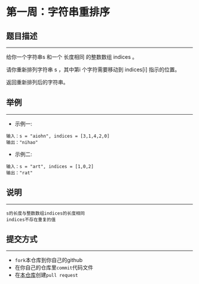 # 第一周：字符串重排序

## 题目描述
---

给你一个字符串s 和一个 长度相同 的整数数组 indices 。

请你重新排列字符串 s ，其中第i 个字符需要移动到 indices[i] 指示的位置。

返回重新排列后的字符串。

## 举例
---
+ 示例一:
```text
输入：s = "aiohn", indices = [3,1,4,2,0]
输出："nihao"
```

+ 示例二:
```text
输入：s = "art", indices = [1,0,2]  
输出："rat"
```

## 说明
---
```text
s的长度与整数数组indices的长度相同
indices不存在重复的值
```
## 提交方式

---

- `fork`本仓库到你自己的github
- 在你自己的仓库里`commit`代码文件
- 在[本仓库](https://github.com/NCUHOME-Y/ncuhome-y-weekly-puzzle)创建`pull request`
